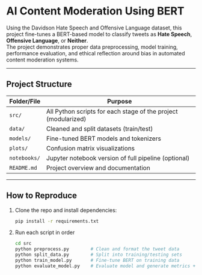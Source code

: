 # AI Content Moderation Using BERT

Using the Davidson Hate Speech and Offensive Language dataset, this project fine-tunes a BERT-based model to classify tweets as **Hate Speech**, **Offensive Language**, or **Neither**.  
The project demonstrates proper data preprocessing, model training, performance evaluation, and ethical reflection around bias in automated content moderation systems.

---

## Project Structure

| Folder/File | Purpose |
|-------------|---------|
| `src/` | All Python scripts for each stage of the project (modularized) |
| `data/` | Cleaned and split datasets (train/test) |
| `models/` | Fine-tuned BERT models and tokenizers |
| `plots/` | Confusion matrix visualizations |
| `notebooks/` | Jupyter notebook version of full pipeline (optional) |
| `README.md` | Project overview and documentation |

---

## How to Reproduce

1. Clone the repo and install dependencies:
   ```bash
   pip install -r requirements.txt
   
2. Run each script in order
   ```bash
   cd src
   python preprocess.py        # Clean and format the tweet data
   python split_data.py        # Split into training/testing sets
   python train_model.py       # Fine-tune BERT on training data
   python evaluate_model.py    # Evaluate model and generate metrics + confusion matrix






